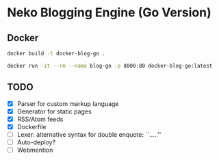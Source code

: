 # Neko Blogging Engine (Go Version)

## Docker

```sh
docker build -t docker-blog-go .

docker run -it --rm --name blog-go -p 8000:80 docker-blog-go:latest
```

## TODO

- [x] Parser for custom markup language
- [x] Generator for static pages
- [x] RSS/Atom feeds
- [x] Dockerfile
- [ ] Lexer: alternative syntax for double enquote: ``.....''
- [ ] Auto-deploy?
- [ ] Webmention
